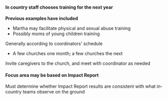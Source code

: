 #### In country staff chooses training for the next year
**Previous examples have included**
- Martha may facilitate physical and sexual abuse training
- Possibly moms of young children training

Generally according to coordinators' schedule
- A few churches one month; a few churches the next

Invite caregivers to the church, and meet with coordinator as needed

#### Focus area may be based on Impact Report
Must determine whether Impact Report results are consistent with what in-country teams observe on the ground